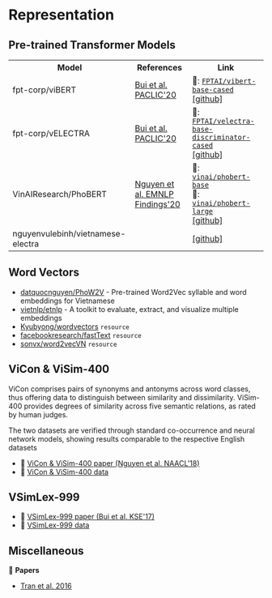 # Representation

## Pre-trained Transformer Models

<table>
  <tr>
    <th>Model</td>
    <th>References</td>
    <th>Link</td>
  </tr>
  <tr>
    <td>fpt-corp/viBERT</td>
    <td><a href="https://arxiv.org/pdf/2006.15994.pdf">Bui et al. PACLIC'20</a></td>
    <td>
      🤗: <a href="https://huggingface.co/FPTAI/vibert-base-cased"><code>FPTAI/vibert-base-cased</code></a><br/>
      <a href="https://github.com/fpt-corp/viBERT">[github]</a>
    </td>
  </tr>
  <tr>
    <td>fpt-corp/vELECTRA</td>
    <td><a href="https://arxiv.org/pdf/2006.15994.pdf">Bui et al. PACLIC'20</a></td>
    <td>
      🤗: <a href="https://huggingface.co/FPTAI/velectra-base-discriminator-cased"><code>FPTAI/velectra-base-discriminator-cased</code></a><br/>
      <a href="https://github.com/fpt-corp/viBERT">[github]</a>
    </td>
  </tr>
  <tr>
    <td>VinAIResearch/PhoBERT</td>
    <td><a href="https://arxiv.org/pdf/2003.00744.pdf">Nguyen et al. EMNLP Findings'20</a></td>
    <td>
      🤗: <a href="https://huggingface.co/vinai/phobert-base"><code>vinai/phobert-base</code></a><br/>
      🤗: <a href="https://huggingface.co/vinai/phobert-large"><code>vinai/phobert-large</code></a><br/>
      <a href="https://github.com/VinAIResearch/PhoBERT">[github]</a>
    </td>
  </tr>
  <tr>
    <td>nguyenvulebinh/vietnamese-electra</td>
    <td></td>
    <td>
      <a href="https://github.com/nguyenvulebinh/vietnamese-electra">[github]</a>
    </td>
  </tr>
</table>

## Word Vectors

* [datquocnguyen/PhoW2V](https://github.com/datquocnguyen/PhoW2V) - Pre-trained Word2Vec syllable and word embeddings for Vietnamese
* [vietnlp/etnlp](https://github.com/vietnlp/etnlp) - A toolkit to evaluate, extract, and visualize multiple embeddings
* [Kyubyong/wordvectors](https://github.com/Kyubyong/wordvectors) `resource`
* [facebookresearch/fastText](https://github.com/facebookresearch/fastText) `resource`
* [sonvx/word2vecVN](https://github.com/sonvx/word2vecVN) `resource`

## ViCon & ViSim-400

ViCon comprises pairs of synonyms and antonyms across word classes, thus offering data to distinguish between similarity and dissimilarity. ViSim-400 provides degrees of similarity across five semantic relations, as rated by human judges.

The two datasets are verified through standard co-occurrence and neural network models, showing results comparable to the respective English datasets

* :scroll: [ViCon & ViSim-400 paper (Nguyen et al. NAACL'18)](https://arxiv.org/pdf/1804.05388.pdf)
* :file_folder: [ViCon & ViSim-400 data](http://www.ims.uni-stuttgart.de/forschung/ressourcen/experiment-daten/vnese_sem_datasets.html)

## VSimLex-999

* :scroll: [VSimLex-999 paper (Bui et al. KSE'17)](https://drive.google.com/file/d/1wU09HMcrgGZhniS7pU3WGuVb1NOUTbAW/view?usp=sharing)
* :file_folder: [VSimLex-999 data](https://github.com/BuiVanTan2017/VSimLex-999)

## Miscellaneous

:scroll: **Papers**

* [Tran et al. 2016](https://www.slideshare.net/microlife/a-vietnamese-language-model-based-on-recurrent-neural-network-66865054)

